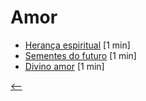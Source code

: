 # Amor

- [Herança espiritual](./heranca-espiritual.html) <span class="word-count">[1 min]</span>
- [Sementes do futuro](./sementes-do-futuro.html) <span class="word-count">[1 min]</span>
- [Divino amor](./divino-amor.html) <span class="word-count">[1 min]</span>

[<--](../)